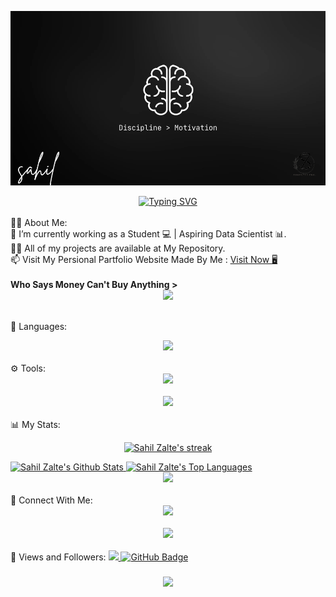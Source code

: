 <center>
    <p align="center">
        <img src="https://raw.githubusercontent.com/sahilzalte/sahilzalte/refs/heads/main/Main%20IMG.png" width=""
            height="">
    </p>
</center>

<div align="center">
    <a href="https://git.io/typing-svg">
        <img src="https://readme-typing-svg.herokuapp.com?font=Dancing+Script&color=3FFFC3&width=500&height=70&lines=Hi+There!+♑;I'm+Sahil+Zalte!;Welcome+to+My+GitHub+Profile!"
            alt="Typing SVG" />
    </a>
</div>

<br>
🙋‍♂️ About Me:
<br>
🔭 I’m currently working as a Student 💻 | Aspiring Data Scientist 📊.
<br>
👨‍💻 All of my projects are available at My Repository.
<br>
📫 Visit My Persional Partfolio Website Made By Me :
<a href="https://partfolio-website.vercel.app " target="_blank">Visit Now 🖥️</a>

<br>
<br>
<strong>Who Says Money Can't Buy Anything > </strong>

<br>
<div align="center">
    <img src="https://user-images.githubusercontent.com/73097560/115834477-dbab4500-a447-11eb-908a-139a6edaec5c.gif" />
</div>
<br>

🚀 Languages:
<div align="center">
    <img src="https://skillicons.dev/icons?i=c,cpp,python,java,html,js,css,mysql<!--s_-->" />
</div>

<br>
⚙️ Tools:
<div align="center">
    <img src="https://skillicons.dev/icons?i=github,vscode,blender,androidstudio,ai,git,windows" />
</div>
<br>

<div align="center">
    <img src="https://user-images.githubusercontent.com/73097560/115834477-dbab4500-a447-11eb-908a-139a6edaec5c.gif" />
</div>
<br>
📊 My Stats:
<p align="center">
    <a href="https://github.com/sahilzalte/github-readme-streak-stats">
        <img title="🔥 Get streak stats for your profile at git.io/streak-stats" alt="Sahil Zalte's streak"
            src="https://github-readme-streak-stats.herokuapp.com/?user=sahilzalte&theme=black-ice&hide_border=true&stroke=0000&background=060A0CD0" />
    </a>
</p>

<a href="https://github.com/sahilzalte/github-readme-stats">
    <img alt="Sahil Zalte's Github Stats"
        src="https://github-readme-stats.vercel.app/api?username=sahilzalte&show_icons=true&count_private=true&theme=react&hide_border=true&bg_color=0D1117" />
</a>

<a href="https://github.com/sahilzalte/github-readme-stats">
    <img alt="Sahil Zalte's Top Languages"
        src="https://github-readme-stats.vercel.app/api/top-langs/?username=sahilzalte&langs_count=8&layout=compact&theme=react&hide_border=true&bg_color=0D1117" />
</a>

<br>
<div align="center">
    <img src="https://user-images.githubusercontent.com/73097560/115834477-dbab4500-a447-11eb-908a-139a6edaec5c.gif" />
</div>
<br>
🤝 Connect With Me:
<div align="center">
    <a href="https://twitter.com/sahilzalte07" target="_blank">
        <img src="https://img.shields.io/badge/Twitter-0077B5?style=for-the-badge&logo=twitter&logoColor=white" />
    </a>
</div>
<br>
<div align="center">
    <img src="https://user-images.githubusercontent.com/73097560/115834477-dbab4500-a447-11eb-908a-139a6edaec5c.gif" />
</div>
<br>
💜 Views and Followers:
<a href="https://github.com/sahilzalte/github-profile-views-counter">
    <img src="https://komarev.com/ghpvc/?username=sahilzalte">
</a>
<a href="https://github.com/sahilzalte?tab=followers">
    <img src="https://img.shields.io/github/followers/sahilzalte?label=Followers&style=social" alt="GitHub Badge">
</a>
<h3 align="center">
    <img
        src="https://readme-typing-svg.herokuapp.com/?font=Righteous&size=25&center=true&vCenter=true&width=500&height=70&duration=4000&lines=Thanks+for+visiting!+❤️;I'm+a+Lifelong+Learner!" />
</h3>
